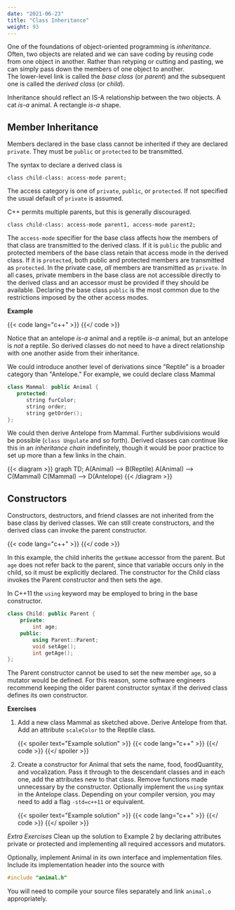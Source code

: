 ```yaml
---
date: "2021-06-23"
title: "Class Inheritance"
weight: 93
---
```


One of the foundations of object-oriented programming is _inheritance_.  Often, two objects are related and we can save coding by reusing code from one object in another.  Rather than retyping or cutting and pasting, we can simply pass down the members of one object to another.  
The lower-level link is called the _base class_ (or _parent_) and the subsequent one is called the _derived class_ (or _child_).  

Inheritance should reflect an IS-A relationship between the two objects.  A cat _is-a_ animal.  A rectangle _is-a_ shape.  

## Member Inheritance

Members declared in the base class cannot be inherited if they are declared `private`.  They must be `public` or `protected` to be transmitted.

The syntax to declare a derived class is
```no-highlight
class child-class: access-mode parent;
```
The access category is one of `private`, `public`, or `protected`.  If not specified the usual default of `private` is assumed.  

C++ permits multiple parents, but this is generally discouraged.
```no-highlight
class child-class: access-mode parent1, access-mode parent2;
```
The `access-mode` specifier for the base class affects how the members of that class are transmitted to the derived class. If it is `public` the public and protected members of the base class retain that access mode in the derived class.  If it is `protected`, both public and protected members are transmitted as `protected`.  In the private case, _all_ members are transmitted as `private`.  In all cases, private members in the base class are not accessible directly to the derived class and an accessor must be provided if they should be available.  Declaring the base class `public` is the most common due to the restrictions imposed by the other access modes.

**Example**

{{< code lang="c++" >}}
[](code/inheritance.cxx)
{{</ code >}}

Notice that an antelope _is-a_ animal and a reptile _is-a_ animal, but an antelope is *not* a reptile.  So derived classes do not need to have a direct relationship with one another aside from their inheritance.

We could introduce another level of derivations since "Reptile" is a broader category than "Antelope."  For example, we could declare class Mammal
```c++
class Mammal: public Animal {
   protected:
      string furColor;
      string order;
      string getOrder();
};
```

We could then derive Antelope from Mammal.  Further subdivisions would be possible (`class Ungulate` and so forth).
Derived classes can continue like this in an _inheritance chain_ indefinitely, though it would be poor practice to set up more than a few links in the chain.   

{{< diagram >}}
graph TD;
A(Animal) --> B(Reptile)
A(Animal) --> C(Mammal)
C(Mammal) --> D(Antelope)
{{< /diagram >}}

## Constructors

Constructors, destructors, and friend classes are not inherited from the base class by derived classes.  We can still create constructors, and the derived class can invoke the parent constructor.

{{< code lang="c++" >}}
[](code/child_constructor.cxx)
{{</ code >}}

In this example, the child inherits the `getName` accessor from the parent.
But `age` does not refer back to the parent, since that variable occurs only in the child, so it must be explicitly declared.
The constructor for the Child class invokes the Parent constructor and then sets the age.  

In C++11 the `using` keyword may be employed to bring in the base constructor.
```c++
class Child: public Parent {
    private:
        int age;
    public:
        using Parent::Parent;
        void setAge();
        int getAge();
};
```

The Parent constructor cannot be used to set the new member `age`, so a mutator would be defined.  For this reason, some software engineers recommend keeping the older parent constructor syntax if the derived class defines its own constructor.

**Exercises**

1. Add a new class Mammal as sketched above.  Derive Antelope from that. Add an attribute `scaleColor` to the Reptile class.

    {{< spoiler text="Example solution" >}}
{{< code lang="c++" >}}
[](solns/inherit_chain.cxx)
{{</ code >}}
    {{</ spoiler >}}

2. Create a constructor for Animal that sets the name, food, foodQuantity, and vocalization.  Pass it through to the descendant classes and in each one, add the attributes new to that class.  Remove functions made unnecessary by the constructor.  Optionally implement the `using` syntax in the Antelope class.  Depending on your compiler version, you may need to add a flag `-std=c++11` or equivalent.

    {{< spoiler text="Example solution" >}}
    {{< code lang="c++" >}}
    [](solns/constructor_chain.cxx)
    {{</ code >}}
    {{</ spoiler >}}

*Extra Exercises*
Clean up the solution to Example 2 by declaring attributes private or protected and implementing all required accessors and mutators.  

Optionally, implement Animal in its own interface and implementation files.  Include its implementation header into the source with 
```c++
#include "animal.h"
```
You will need to compile your source files separately and link `animal.o` appropriately.
